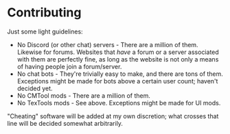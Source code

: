 # Contributing
Just some light guidelines:
* No Discord (or other chat) servers - There are a million of them. Likewise for forums. Websites that *have* a forum or a server associated with them are perfectly fine, as long as the website is not only a means of having people join a forum/server.
* No chat bots - They're trivially easy to make, and there are tons of them. Exceptions might be made for bots above a certain user count; haven't decided yet.
* No CMTool mods - There are a million of them.
* No TexTools mods - See above. Exceptions might be made for UI mods.

"Cheating" software will be added at my own discretion; what crosses that line will be decided somewhat arbitrarily.
